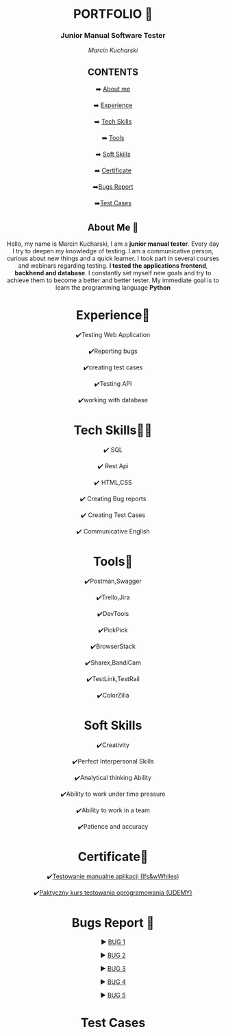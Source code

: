 <html>
<header>
 <h1>PORTFOLIO 📖</h1>
  <h3>Junior Manual Software Tester</h3>
 
<i> Marcin Kucharski </I>
  <body>

 <h2>CONTENTS</h2>

 ➡️ [About me](#aboutme)

 ➡️ [Experience](#experience)

 ➡️ [Tech Skills](#techskills)

 ➡️ [Tools](#tools)

 ➡️ [Soft Skills](#softskills)

 ➡️ [Certificate](#certificate)

 ➡️[Bugs Report](#bugsreport) 

 ➡️[Test Cases](#testcases)
    <h2><a name="aboutme">About Me 🌝</a></h2>
    <p>Hello, my name is Marcin Kucharski, I am a <b>junior manual tester</b>. Every day I try to deepen my knowledge of testing. I am a communicative person, curious about new things and a quick learner. I took part in several courses and webinars regarding testing. <b>I tested the applications frontend</b>,<b> backhend and database</b>. I constantly set myself new goals and try to achieve them to become a better and better tester. My immediate goal is to learn the programming language <b>Python</b></p>

   <h1><a name="experience">Experience🧪</a></h1>
   
   ✔️Testing Web Application
   
   ✔️Reporting bugs
   
   ✔️creating test cases
   
   ✔️Testing API
   
   ✔️working with database

   <h1><a name="techskills">Tech Skills👨‍💻</a></h1>

✔️ SQL

✔️ Rest Api

✔️ HTML,CSS

✔️ Creating Bug reports

✔️ Creating Test Cases

✔️ Communicative English

   <h1><a name="tools">Tools📑</a></h1>

   ✔️Postman,Swagger
   
   ✔️Trello,Jira
   
   ✔️DevTools
   
   ✔️PickPick
   
   ✔️BrowserStack
   
   ✔️Sharex,BandiCam
   
   ✔️TestLink,TestRail
   
   ✔️ColorZilla

   <h1><a name="softskills">Soft Skills</a></h1>

   ✔️Creativity
   
   ✔️Perfect Interpersonal Skills
   
   ✔️Analytical thinking Ability
   
   ✔️Ability to work under time pressure
   
   ✔️Ability to work in a team
   
   ✔️Patience and accuracy

   <h1><a name="certificate">Certificate🥇</a></h1>

   ✔️[Testowanie manualne aplikacji (Ifs&wWhiles)](https://drive.google.com/file/d/1X5BCuQFFJ3sa16P5GtDIQe73cP9jjSAA/view?usp=drive_link)

   ✔️[Paktyczny kurs testowania oprogramowania (UDEMY)](https://drive.google.com/file/d/18-KkGmjVAnriteQYP0zch1mt-Qq1sf_n/view?usp=drive_link)
 
 <h1><a name="bugsreport">Bugs Report 🐛</h1>

  ▶️ [BUG 1](https://drive.google.com/file/d/1ACrzsOodZR8_P4kVZGHOlcMvyh72h9QH/view?usp=sharing)

  ▶️ [BUG 2](https://drive.google.com/file/d/1-d3uEP20xQDUWlACLxGW7TfjFIZPBXio/view?usp=sharing)

  ▶️ [BUG 3](https://drive.google.com/file/d/1oridkNX3pf9cG2mvdposL2MJRa_9v2Qp/view?usp=sharing)

  ▶️ [BUG 4](https://drive.google.com/file/d/1Nrr_ZinKYmsPtnu68xRzxGYDpTT1SgFr/view?usp=sharing)

  ▶️ [BUG 5](https://drive.google.com/file/d/19yqM6HbBt5oRCn-o4pBlzXT3HlZKlLt2/view?usp=sharing)

  <h1><a name="testcases">Test Cases</h1>
  </body> 
</html>
